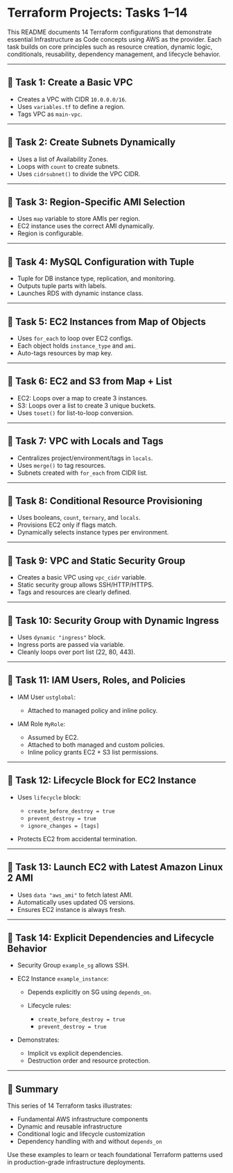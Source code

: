 # Terraform Projects: Tasks 1–14

This README documents 14 Terraform configurations that demonstrate essential Infrastructure as Code concepts using AWS as the provider. Each task builds on core principles such as resource creation, dynamic logic, conditionals, reusability, dependency management, and lifecycle behavior.

---

## 📂 Task 1: Create a Basic VPC

* Creates a VPC with CIDR `10.0.0.0/16`.
* Uses `variables.tf` to define a region.
* Tags VPC as `main-vpc`.

---

## 📂 Task 2: Create Subnets Dynamically

* Uses a list of Availability Zones.
* Loops with `count` to create subnets.
* Uses `cidrsubnet()` to divide the VPC CIDR.

---

## 📂 Task 3: Region-Specific AMI Selection

* Uses `map` variable to store AMIs per region.
* EC2 instance uses the correct AMI dynamically.
* Region is configurable.

---

## 📂 Task 4: MySQL Configuration with Tuple

* Tuple for DB instance type, replication, and monitoring.
* Outputs tuple parts with labels.
* Launches RDS with dynamic instance class.

---

## 📂 Task 5: EC2 Instances from Map of Objects

* Uses `for_each` to loop over EC2 configs.
* Each object holds `instance_type` and `ami`.
* Auto-tags resources by map key.

---

## 📂 Task 6: EC2 and S3 from Map + List

* EC2: Loops over a map to create 3 instances.
* S3: Loops over a list to create 3 unique buckets.
* Uses `toset()` for list-to-loop conversion.

---

## 📂 Task 7: VPC with Locals and Tags

* Centralizes project/environment/tags in `locals`.
* Uses `merge()` to tag resources.
* Subnets created with `for_each` from CIDR list.

---

## 📂 Task 8: Conditional Resource Provisioning

* Uses booleans, `count`, `ternary`, and `locals`.
* Provisions EC2 only if flags match.
* Dynamically selects instance types per environment.

---

## 📂 Task 9: VPC and Static Security Group

* Creates a basic VPC using `vpc_cidr` variable.
* Static security group allows SSH/HTTP/HTTPS.
* Tags and resources are clearly defined.

---

## 📂 Task 10: Security Group with Dynamic Ingress

* Uses `dynamic "ingress"` block.
* Ingress ports are passed via variable.
* Cleanly loops over port list (22, 80, 443).

---

## 📂 Task 11: IAM Users, Roles, and Policies

* IAM User `ustglobal`:

  * Attached to managed policy and inline policy.
* IAM Role `MyRole`:

  * Assumed by EC2.
  * Attached to both managed and custom policies.
  * Inline policy grants EC2 + S3 list permissions.

---

## 📂 Task 12: Lifecycle Block for EC2 Instance

* Uses `lifecycle` block:

  * `create_before_destroy = true`
  * `prevent_destroy = true`
  * `ignore_changes = [tags]`
* Protects EC2 from accidental termination.

---

## 📂 Task 13: Launch EC2 with Latest Amazon Linux 2 AMI

* Uses `data "aws_ami"` to fetch latest AMI.
* Automatically uses updated OS versions.
* Ensures EC2 instance is always fresh.

---

## 📂 Task 14: Explicit Dependencies and Lifecycle Behavior

* Security Group `example_sg` allows SSH.
* EC2 Instance `example_instance`:

  * Depends explicitly on SG using `depends_on`.
  * Lifecycle rules:

    * `create_before_destroy = true`
    * `prevent_destroy = true`
* Demonstrates:

  * Implicit vs explicit dependencies.
  * Destruction order and resource protection.

---

## 📄 Summary

This series of 14 Terraform tasks illustrates:

* Fundamental AWS infrastructure components
* Dynamic and reusable infrastructure
* Conditional logic and lifecycle customization
* Dependency handling with and without `depends_on`

Use these examples to learn or teach foundational Terraform patterns used in production-grade infrastructure deployments.
